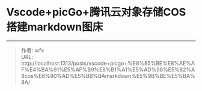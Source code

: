 # Vscode+picGo+腾讯云对象存储COS搭建markdown图床



---

> 作者: wfx  
> URL: http://localhost:1313/posts/vscode+picgo+%E8%85%BE%E8%AE%AF%E4%BA%91%E5%AF%B9%E8%B1%A1%E5%AD%98%E5%82%A8cos%E6%90%AD%E5%BB%BAmarkdown%E5%9B%BE%E5%BA%8A/  

